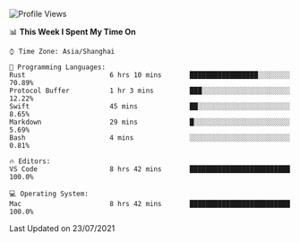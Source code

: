 <!--START_SECTION:waka-->
![Profile Views](http://img.shields.io/badge/Profile%20Views-2-blue)

📊 **This Week I Spent My Time On** 

```text
⌚︎ Time Zone: Asia/Shanghai

💬 Programming Languages: 
Rust                     6 hrs 10 mins       █████████████████░░░░░░░░   70.89% 
Protocol Buffer          1 hr 3 mins         ███░░░░░░░░░░░░░░░░░░░░░░   12.22% 
Swift                    45 mins             ██░░░░░░░░░░░░░░░░░░░░░░░   8.65% 
Markdown                 29 mins             █░░░░░░░░░░░░░░░░░░░░░░░░   5.69% 
Bash                     4 mins              ░░░░░░░░░░░░░░░░░░░░░░░░░   0.81%

🔥 Editors: 
VS Code                  8 hrs 42 mins       █████████████████████████   100.0%

💻 Operating System: 
Mac                      8 hrs 42 mins       █████████████████████████   100.0%

```


 Last Updated on 23/07/2021
<!--END_SECTION:waka-->
